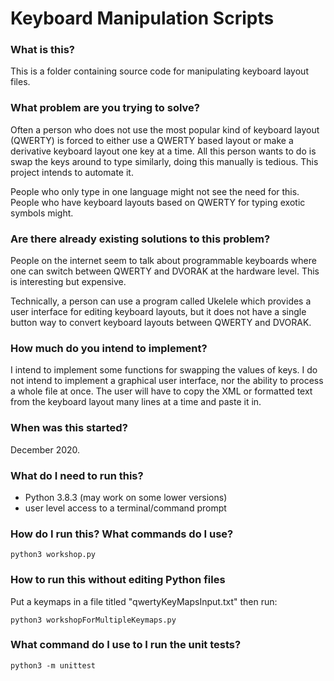 # Keyboard Manipulation Scripts
### What is this?
This is a folder containing source code for manipulating keyboard layout files.

### What problem are you trying to solve?
Often a person who does not use the most popular kind of keyboard layout (QWERTY) is forced to either use a QWERTY based layout or make a derivative keyboard layout one key at a time. All this person wants to do is swap the keys around to type similarly, doing this manually is tedious. This project intends to automate it.

People who only type in one language might not see the need for this. People who have keyboard layouts based on QWERTY for typing exotic symbols might.

### Are there already existing solutions to this problem?
People on the internet seem to talk about programmable keyboards where one can switch between QWERTY and DVORAK at the hardware level. This is interesting but expensive.

Technically, a person can use a program called Ukelele which provides a user interface for editing keyboard layouts, but it does not have a single button way to convert keyboard layouts between QWERTY and DVORAK.

### How much do you intend to implement?
I intend to implement some functions for swapping the values of keys. I do not intend to implement a graphical user interface, nor the ability to process a whole file at once. The user will have to copy the XML or formatted text from the keyboard layout many lines at a time and paste it in.

### When was this started?
December 2020.

### What do I need to run this?
- Python 3.8.3 (may work on some lower versions)
- user level access to a terminal/command prompt

### How do I run this? What commands do I use?
`python3 workshop.py`

### How to run this without editing Python files
Put a keymaps in a file titled "qwertyKeyMapsInput.txt"
then run:

`python3 workshopForMultipleKeymaps.py`

### What command do I use to I run the unit tests?
`python3 -m unittest`
